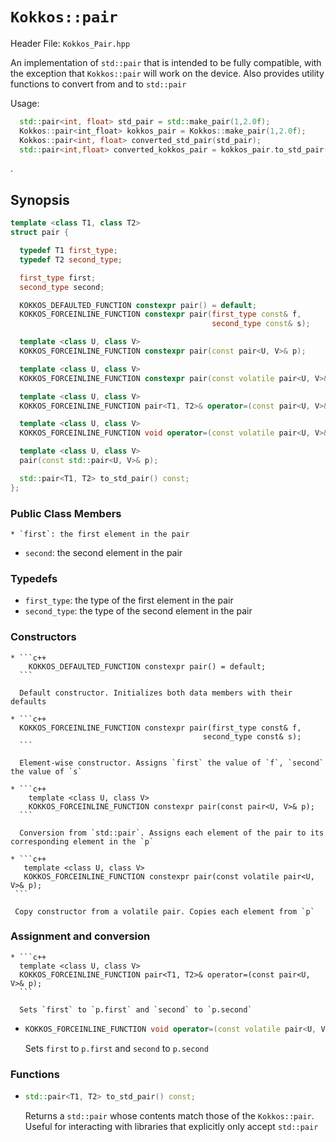 # `Kokkos::pair`

Header File: `Kokkos_Pair.hpp`

An implementation of `std::pair` that is intended to be fully compatible, with the exception that `Kokkos::pair` will work on the device. Also provides utility functions to convert from and to `std::pair`

Usage: 
  ```c++
    std::pair<int, float> std_pair = std::make_pair(1,2.0f); 
    Kokkos::pair<int_float> kokkos_pair = Kokkos::make_pair(1,2.0f);
    Kokkos::pair<int, float> converted_std_pair(std_pair);
    std::pair<int,float> converted_kokkos_pair = kokkos_pair.to_std_pair();
  ```

. 

## Synopsis 
  ```c++
  template <class T1, class T2>
  struct pair {

    typedef T1 first_type;
    typedef T2 second_type;

    first_type first;
    second_type second;
  
    KOKKOS_DEFAULTED_FUNCTION constexpr pair() = default;
    KOKKOS_FORCEINLINE_FUNCTION constexpr pair(first_type const& f,
                                               second_type const& s);
  
    template <class U, class V>
    KOKKOS_FORCEINLINE_FUNCTION constexpr pair(const pair<U, V>& p);
  
    template <class U, class V>
    KOKKOS_FORCEINLINE_FUNCTION constexpr pair(const volatile pair<U, V>& p);
  
    template <class U, class V>
    KOKKOS_FORCEINLINE_FUNCTION pair<T1, T2>& operator=(const pair<U, V>& p);
  
    template <class U, class V>
    KOKKOS_FORCEINLINE_FUNCTION void operator=(const volatile pair<U, V>& p) volatile;
  
    template <class U, class V>
    pair(const std::pair<U, V>& p);
  
    std::pair<T1, T2> to_std_pair() const;
  };
  ```

### Public Class Members

	* `first`: the first element in the pair
  * `second`: the second element in the pair


### Typedefs
   
  * `first_type`: the type of the first element in the pair
  * `second_type`: the type of the second element in the pair

### Constructors

    * ```c++
        KOKKOS_DEFAULTED_FUNCTION constexpr pair() = default;
      ```

      Default constructor. Initializes both data members with their defaults

    * ```c++
      KOKKOS_FORCEINLINE_FUNCTION constexpr pair(first_type const& f,
                                               second_type const& s);
      ```

      Element-wise constructor. Assigns `first` the value of `f`, `second` the value of `s` 

    * ```c++
        template <class U, class V>
        KOKKOS_FORCEINLINE_FUNCTION constexpr pair(const pair<U, V>& p);
      ``` 
      
      Conversion from `std::pair`. Assigns each element of the pair to its corresponding element in the `p`

    * ```c++
       template <class U, class V>
       KOKKOS_FORCEINLINE_FUNCTION constexpr pair(const volatile pair<U, V>& p);
     ```
     
     Copy constructor from a volatile pair. Copies each element from `p` 

### Assignment and conversion

    * ```c++
      template <class U, class V>
      KOKKOS_FORCEINLINE_FUNCTION pair<T1, T2>& operator=(const pair<U, V>& p);
      ```

      Sets `first` to `p.first` and `second` to `p.second` 
 
  * ```c++ template <class U, class V>
    KOKKOS_FORCEINLINE_FUNCTION void operator=(const volatile pair<U, V>& p) volatile;
      ```

      Sets `first` to `p.first` and `second` to `p.second` 


### Functions

  * ```c++
    std::pair<T1, T2> to_std_pair() const;
    ```

    Returns a `std::pair` whose contents match those of the `Kokkos::pair`. Useful for interacting with libraries that explicitly only accept `std::pair`
